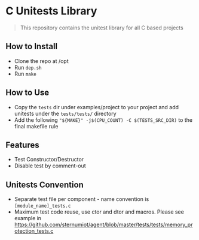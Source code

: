 # C Unitests Library
> This repository contains the unitest library for all C based projects

## How to Install
- Clone the repo at /opt
- Run `dep.sh`
- Run `make`

## How to Use
- Copy the `tests` dir under examples/project to your project and add unitests under the `tests/tests/` directory
- Add the following `"${MAKE}" -j$(CPU_COUNT) -C $(TESTS_SRC_DIR)` to the final makefile rule
## Features
- Test Constructor/Destructor 
- Disable test by comment-out

## Unitests Convention
- Separate test file per component - name convention is `[module_name]_tests.c`
- Maximum test code reuse, use ctor and dtor and macros. Please see example in https://github.com/sternumiot/agent/blob/master/tests/tests/memory_protection_tests.c